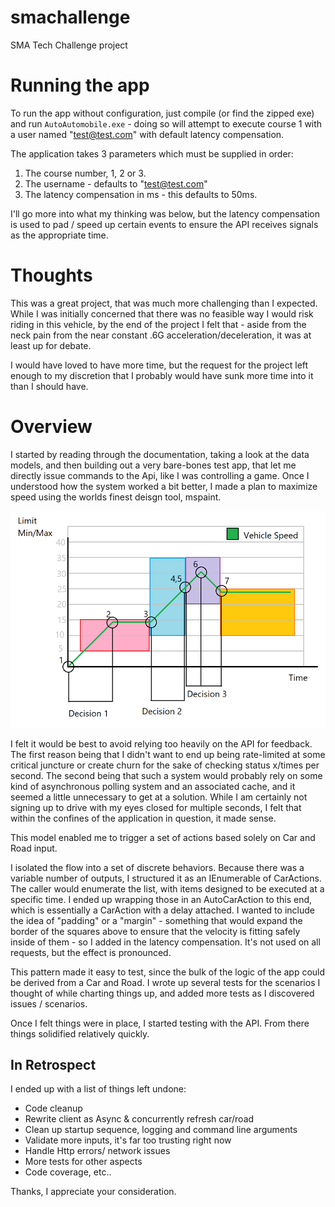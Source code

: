# smachallenge
SMA Tech Challenge project

# Running the app

To run the app without configuration, just compile (or find the zipped exe) and run `AutoAutomobile.exe` - doing so will attempt to execute course 1 with a user named "test@test.com" with default latency compensation.

The application takes 3 parameters which must be supplied in order:
1. The course number, 1, 2 or 3.
2. The username - defaults to "test@test.com"
3. The latency compensation in ms - this defaults to 50ms.

I'll go more into what my thinking was below, but the latency compensation is used to pad / speed up certain events to ensure the API receives signals as the appropriate time. 

# Thoughts

This was a great project, that was much more challenging than I expected. While I was initially concerned that there was no feasible way I would risk riding in this vehicle, by the end of the project I felt that - aside from the neck pain from the near constant .6G acceleration/deceleration, it was at least up for debate.

I would have loved to have more time, but the request for the project left enough to my discretion that I probably would have sunk more time into it than I should have. 

# Overview

I started by reading through the documentation, taking a look at the data models, and then building out a very bare-bones test app, that let me directly issue commands to the Api, like I was controlling a game. Once I understood how the system worked a bit better, I made a plan to maximize speed using the worlds finest deisgn tool, mspaint.

![alt text](notes.png)


I felt it would be best to avoid relying too heavily on the API for feedback. The first reason being that I didn't want to end up being rate-limited at some critical juncture or create churn for the sake of checking status x/times per second. The second being that such a system would probably rely on some kind of asynchronous polling system and an associated cache, and it seemed a little unnecessary to get at a solution. While I am certainly not signing up to drive with my eyes closed for multiple seconds, I felt that within the confines of the application in question, it made sense.

This model enabled me to trigger a set of actions based solely on Car and Road input.

I isolated the flow into a set of discrete behaviors. Because there was a variable number of outputs, I structured it as an IEnumerable of CarActions. The caller would enumerate the list, with items designed to be executed at a specific time. I ended up wrapping those in an AutoCarAction to this end, which is essentially a CarAction with a delay attached. I wanted to include the idea of "padding" or a "margin" - something that would expand the border of the squares above to ensure that the velocity is fitting safely inside of them - so I added in the latency compensation. It's not used on all requests, but the effect is pronounced.

This pattern made it easy to test, since the bulk of the logic of the app could be derived from a Car and Road. I wrote up several tests for the scenarios I thought of while charting things up, and added more tests as I discovered issues / scenarios.

Once I felt things were in place, I started testing with the API. From there things solidified relatively quickly.

## In Retrospect
I ended up with a list of things left undone:
- Code cleanup
- Rewrite client as Async & concurrently refresh car/road
- Clean up startup sequence, logging and command line arguments
- Validate more inputs, it's far too trusting right now
- Handle Http errors/ network issues
- More tests for other aspects
- Code coverage, etc..

Thanks, I appreciate your consideration.
